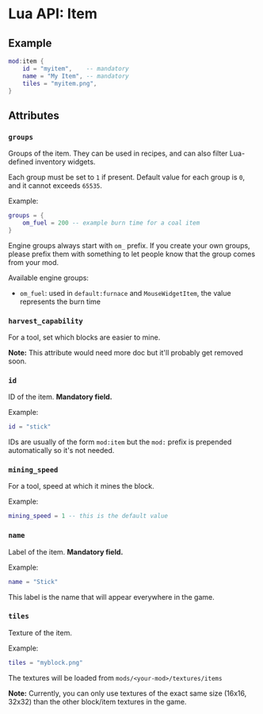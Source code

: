 # Lua API: Item

## Example

```lua
mod:item {
	id = "myitem",    -- mandatory
	name = "My Item", -- mandatory
	tiles = "myitem.png",
}
```

## Attributes

### `groups`

Groups of the item. They can be used in recipes, and can also filter Lua-defined inventory widgets.

Each group must be set to `1` if present. Default value for each group is `0`, and it cannot exceeds `65535`.

Example:
```lua
groups = {
	om_fuel = 200 -- example burn time for a coal item
}
```

Engine groups always start with `om_` prefix. If you create your own groups, please prefix them with something to let people know that the group comes from your mod.

Available engine groups:

- `om_fuel`: used in `default:furnace` and `MouseWidgetItem`, the value represents the burn time

### `harvest_capability`

For a tool, set which blocks are easier to mine.

**Note:** This attribute would need more doc but it'll probably get removed soon.

### `id`

ID of the item. **Mandatory field.**

Example:
```lua
id = "stick"
```

IDs are usually of the form `mod:item` but the `mod:` prefix is prepended automatically so it's not needed.

### `mining_speed`

For a tool, speed at which it mines the block.

Example:
```lua
mining_speed = 1 -- this is the default value
```

### `name`

Label of the item. **Mandatory field.**

Example:
```lua
name = "Stick"
```

This label is the name that will appear everywhere in the game.

### `tiles`

Texture of the item.

Example:
``` lua
tiles = "myblock.png"
```

The textures will be loaded from `mods/<your-mod>/textures/items`

**Note:** Currently, you can only use textures of the exact same size (16x16, 32x32) than the other block/item textures in the game.

